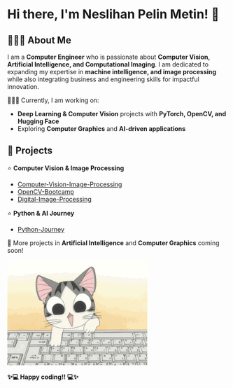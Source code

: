# Hi there, I'm Neslihan Pelin Metin! 🌸  

## 💁🏻‍♀️ About Me  
I am a **Computer Engineer** who is passionate about **Computer Vision, Artificial Intelligence, and Computational Imaging**. I am dedicated to expanding my expertise in **machine intelligence, and image processing** while also integrating business and engineering skills for impactful innovation.  

👩🏻‍💻 Currently, I am working on:  
- **Deep Learning & Computer Vision** projects with **PyTorch, OpenCV, and Hugging Face**  
- Exploring **Computer Graphics** and **AI-driven applications**  

## 📌 Projects  
⭐️ **Computer Vision & Image Processing**  
- [Computer-Vision-Image-Processing](https://github.com/neslihanpelinmetin/Computer-Vision-Image-Processing)  
- [OpenCV-Bootcamp](https://github.com/neslihanpelinmetin/OpenCV-Bootcamp)  
- [Digital-Image-Processing](https://github.com/neslihanpelinmetin/Digital-Image-Processing)  

⭐️ **Python & AI Journey**  
- [Python-Journey](https://github.com/neslihanpelinmetin/Python-Journey)  

🚀 More projects in **Artificial Intelligence** and **Computer Graphics** coming soon!  

![](https://github.com/neslihanpelinmetin/readMeGIF/blob/main/computerCat.gif)

**✨💻 Happy coding!! 💻✨**
